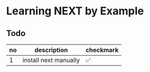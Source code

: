 # Learning NEXT by Example

## Todo

 no | description | checkmark
----|-------------|---------
1| install next manually | ✅

